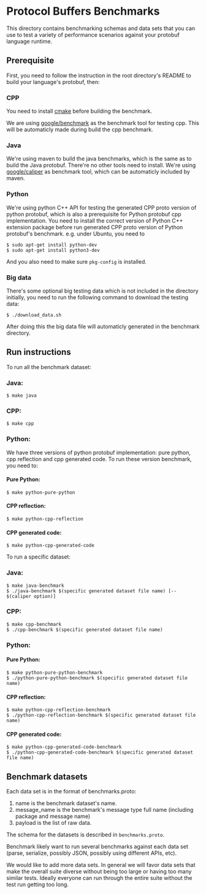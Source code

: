 
# Protocol Buffers Benchmarks

This directory contains benchmarking schemas and data sets that you
can use to test a variety of performance scenarios against your
protobuf language runtime.

## Prerequisite

First, you need to follow the instruction in the root directory's README to 
build your language's protobuf, then:

### CPP
You need to install [cmake](https://cmake.org/) before building the benchmark.

We are using [google/benchmark](https://github.com/google/benchmark) as the 
benchmark tool for testing cpp. This will be automaticly made during build the 
cpp benchmark.

### Java
We're using maven to build the java benchmarks, which is the same as to build 
the Java protobuf. There're no other tools need to install. We're using 
[google/caliper](https://github.com/google/caliper) as benchmark tool, which 
can be automaticly included by maven.

### Python
We're using python C++ API for testing the generated 
CPP proto version of python protobuf, which is also a prerequisite for Python
protobuf cpp implementation. You need to install the correct version of Python 
C++ extension package before run generated CPP proto version of Python 
protobuf's benchmark. e.g. under Ubuntu, you need to 

```
$ sudo apt-get install python-dev 
$ sudo apt-get install python3-dev
```
And you also need to make sure `pkg-config` is installed.  

### Big data

There's some optional big testing data which is not included in the directory initially, you need to 
run the following command to download the testing data:

```
$ ./download_data.sh 
```

After doing this the big data file will automaticly generated in the benchmark directory.  

## Run instructions

To run all the benchmark dataset:

### Java:

```
$ make java
```

### CPP:

```
$ make cpp
```

### Python:

We have three versions of python protobuf implementation: pure python, cpp reflection and 
cpp generated code. To run these version benchmark, you need to:

#### Pure Python:

```
$ make python-pure-python
```

#### CPP reflection:

```
$ make python-cpp-reflection
```

#### CPP generated code:

```
$ make python-cpp-generated-code
```        
  
To run a specific dataset:

### Java:

```
$ make java-benchmark
$ ./java-benchmark $(specific generated dataset file name) [-- $(caliper option)]
```

### CPP:

```
$ make cpp-benchmark
$ ./cpp-benchmark $(specific generated dataset file name)
```

### Python:

#### Pure Python:

```
$ make python-pure-python-benchmark
$ ./python-pure-python-benchmark $(specific generated dataset file name)
```

#### CPP reflection:

```
$ make python-cpp-reflection-benchmark
$ ./python-cpp-reflection-benchmark $(specific generated dataset file name)
```

#### CPP generated code:

```
$ make python-cpp-generated-code-benchmark
$ ./python-cpp-generated-code-benchmark $(specific generated dataset file name)
```

## Benchmark datasets

Each data set is in the format of benchmarks.proto:

1. name is the benchmark dataset's name.
2. message_name is the benchmark's message type full name (including package and message name)
3. payload is the list of raw data.

The schema for the datasets is described in `benchmarks.proto`.

Benchmark likely want to run several benchmarks against each data set (parse,
serialize, possibly JSON, possibly using different APIs, etc).

We would like to add more data sets.  In general we will favor data sets
that make the overall suite diverse without being too large or having
too many similar tests.  Ideally everyone can run through the entire
suite without the test run getting too long.
